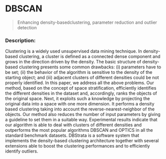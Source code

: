 # DBSCAN
> Enhancing density-basedclustering, parameter reduction and outlier detection



### Description:
Clustering is a widely used unsupervised data mining technique. In density-based clustering, a cluster is defined as a connected dense component and grows in the direction driven by the density. The basic structure of density-based clustering presents some common drawbacks: (i) parameters have to be set; (ii) the behavior of the algorithm is sensitive to the density of the starting object; and (iii) adjacent clusters of different densities could be not properly identified. In this paper, we address all the above problems.
Our method, based on the concept of space stratification, efficiently identifies the different densities in the dataset and, accordingly, ranks the objects of the original space. Next, it exploits such a knowledge by projecting the original data into a space with one more dimension. It performs a density based clustering taking into account the reverse-nearest-neighbor of the objects. Our method also reduces the number of input parameters by giving a guideline to set them in a suitable way. Experimental results indicate that our algorithm is able to deal with clusters of different densities and outperforms the most popular algorithms DBSCAN and OPTICS in all the standard benchmark datasets. DBStrata is a software system that implements the density-based clustering architecture together with several extensions able to boost the clustering performances and to efficiently identify outliers.
